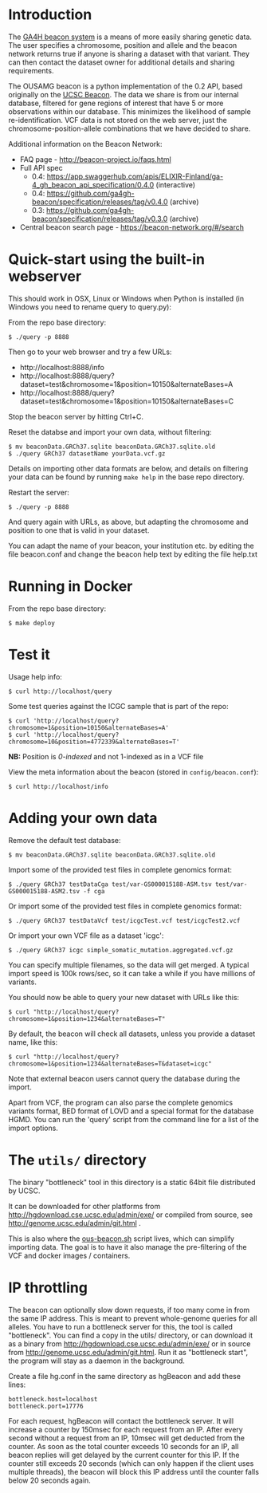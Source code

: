 Introduction
============

The [GA4H beacon system](http://beacon-project.io) is a means of more
easily sharing genetic data. The user specifies a chromosome, position and allele
and the beacon network returns true if anyone is sharing a dataset with that
variant. They can then contact the dataset owner for additional details and
sharing requirements.

The OUSAMG beacon is a python implementation of the 0.2 API, based originally on
the [UCSC Beacon](https://github.com/maximilianh/ucscBeacon). The data we share
is from our internal database, filtered for gene regions of interest that have
5 or more observations within our database. This minimizes the likelihood of
sample re-identification. VCF data is not stored on the web server, just the
chromosome-position-allele combinations that we have decided to share.

Additional information on the Beacon Network:
* FAQ page - http://beacon-project.io/faqs.html
* Full API spec
    * 0.4: https://app.swaggerhub.com/apis/ELIXIR-Finland/ga-4_gh_beacon_api_specification/0.4.0 (interactive)
    * 0.4: https://github.com/ga4gh-beacon/specification/releases/tag/v0.4.0 (archive)
    * 0.3: https://github.com/ga4gh-beacon/specification/releases/tag/v0.3.0 (archive)
* Central beacon search page - https://beacon-network.org/#/search


Quick-start using the built-in webserver
=======================================

This should work in OSX, Linux or Windows when Python is installed (in Windows
you need to rename query to query.py):

From the repo base directory:

    $ ./query -p 8888

Then go to your web browser and try a few URLs:

* http://localhost:8888/info
* http://localhost:8888/query?dataset=test&chromosome=1&position=10150&alternateBases=A
* http://localhost:8888/query?dataset=test&chromosome=1&position=10150&alternateBases=C

Stop the beacon server by hitting Ctrl+C.

Reset the databse and import your own data, without filtering:

    $ mv beaconData.GRCh37.sqlite beaconData.GRCh37.sqlite.old
    $ ./query GRCh37 datasetName yourData.vcf.gz

Details on importing other data formats are below, and details on filtering your data
can be found by running `make help` in the base repo directory.

Restart the server:

    $ ./query -p 8888

And query again with URLs, as above, but adapting the chromosome and position to one
that is valid in your dataset.

You can adapt the name of your beacon, your institution etc. by editing the
file beacon.conf and change the beacon help text by editing the file help.txt

Running in Docker
=================

From the repo base directory:

    $ make deploy


Test it
=======

Usage help info:

    $ curl http://localhost/query


Some test queries against the ICGC sample that is part of the repo:

    $ curl 'http://localhost/query?chromosome=1&position=10150&alternateBases=A'
    $ curl 'http://localhost/query?chromosome=10&position=4772339&alternateBases=T'

**NB:** Position is _0-indexed_ and not 1-indexed as in a VCF file

View the meta information about the beacon (stored in `config/beacon.conf`):

    $ curl http://localhost/info


Adding your own data
====================

Remove the default test database:

    $ mv beaconData.GRCh37.sqlite beaconData.GRCh37.sqlite.old

Import some of the provided test files in complete genomics format:

    $ ./query GRCh37 testDataCga test/var-GS000015188-ASM.tsv test/var-GS000015188-ASM2.tsv -f cga

Or import some of the provided test files in complete genomics format:

    $ ./query GRCh37 testDataVcf test/icgcTest.vcf test/icgcTest2.vcf

Or import your own VCF file as a dataset 'icgc':

    $ ./query GRCh37 icgc simple_somatic_mutation.aggregated.vcf.gz

You can specify multiple filenames, so the data will get merged.
A typical import speed is 100k rows/sec, so it can take a while if you have millions of variants.

You should now be able to query your new dataset with URLs like this:

    $ curl "http://localhost/query?chromosome=1&position=1234&alternateBases=T"

By default, the beacon will check all datasets, unless you provide a dataset name, like this:

    $ curl "http://localhost/query?chromosome=1&position=1234&alternateBases=T&dataset=icgc"

Note that external beacon users cannot query the database during the import.

Apart from VCF, the program can also parse the complete genomics variants format, BED format of LOVD
and a special format for the database HGMD. You can run the 'query' script from the command line for a list of the import options.


The `utils/` directory
====================

The binary "bottleneck" tool in this directory is a static 64bit file distributed
by UCSC.

It can be downloaded for other platforms from
http://hgdownload.cse.ucsc.edu/admin/exe/ or compiled from source, see
http://genome.ucsc.edu/admin/git.html .

This is also where the [ous-beacon.sh](utils/ous-beacon.sh) script lives, which can
simplify importing data. The goal is to have it also manage the pre-filtering of the VCF
and docker images / containers.

IP throttling
=============

The beacon can optionally slow down requests, if too many come in from the same
IP address. This is meant to prevent whole-genome queries for all alleles. You
have to run a bottleneck server for this, the tool is called "bottleneck".
You can find a copy in the utils/ directory,
or can download it as a binary from http://hgdownload.cse.ucsc.edu/admin/exe/ or
in source from http://genome.ucsc.edu/admin/git.html. Run it as "bottleneck
start", the program will stay as a daemon in the background.

Create a file hg.conf in the same directory as hgBeacon and add these lines:

    bottleneck.host=localhost
    bottleneck.port=17776

For each request, hgBeacon will contact the bottleneck server. It will
increase a counter by 150msec for each request from an IP. After every second
without a request from an IP, 10msec will get deducted from the counter. As
soon as the total counter exceeds 10 seconds for an IP, all beacon replies
will get delayed by the current counter for this IP. If the counter still
exceeds 20 seconds (which can only happen if the client uses multiple
threads), the beacon will block this IP address until the counter falls below
20 seconds again.
